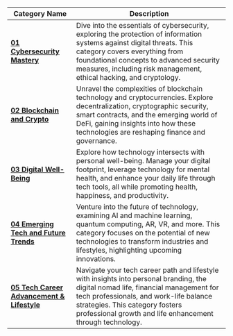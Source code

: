 | **Category Name**                              | **Description**                                                                                                                                                                                                                                                              |
| ---------------------------------------------- | ---------------------------------------------------------------------------------------------------------------------------------------------------------------------------------------------------------------------------------------------------------------------------- |
| **[01 Cybersecurity Mastery](https://github.com/nottherealtar/CyberSec-Mastery-Guide/blob/main/00%20Home%20MOC.md)**               | Dive into the essentials of cybersecurity, exploring the protection of information systems against digital threats. This category covers everything from foundational concepts to advanced security measures, including risk management, ethical hacking, and cryptology.    |
| **[02 Blockchain and Crypto](https://github.com/nottherealtar/CyberSec-Mastery-Guide/blob/main/02%20Blockchain%20and%20Crypto.md)**               | Unravel the complexities of blockchain technology and cryptocurrencies. Explore decentralization, cryptographic security, smart contracts, and the emerging world of DeFi, gaining insights into how these technologies are reshaping finance and governance.                |
| **[03 Digital Well-Being](https://github.com/nottherealtar/CyberSec-Mastery-Guide/blob/main/03%20Digital%20Well-Being.md)**                  | Explore how technology intersects with personal well-being. Manage your digital footprint, leverage technology for mental health, and enhance your daily life through tech tools, all while promoting health, happiness, and productivity.                                   |
| **[04 Emerging Tech and Future Trends](https://github.com/nottherealtar/CyberSec-Mastery-Guide/blob/main/04%20Emerging%20Tech%20and%20Future%20Trends.md)**     | Venture into the future of technology, examining AI and machine learning, quantum computing, AR, VR, and more. This category focuses on the potential of new technologies to transform industries and lifestyles, highlighting upcoming innovations.                         |
| **[05 Tech Career Advancement & Lifestyle](https://github.com/nottherealtar/CyberSec-Mastery-Guide/blob/main/05%20Tech%20Career%20Advancement%20%26%20Lifestyle.md)** | Navigate your tech career path and lifestyle with insights into personal branding, the digital nomad life, financial management for tech professionals, and work-life balance strategies. This category fosters professional growth and life enhancement through technology. |
